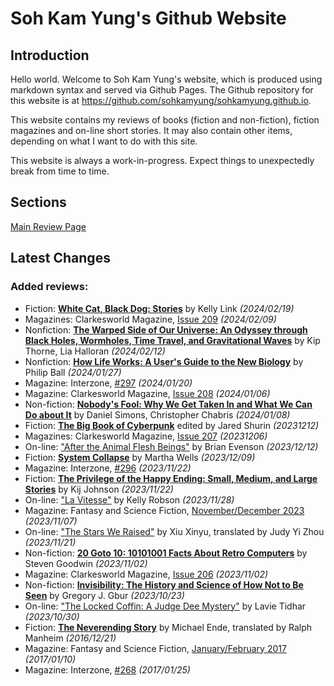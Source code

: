 # Soh Kam Yung's Github Website

## Introduction

Hello world. Welcome to Soh Kam Yung's website, which is produced using markdown syntax and served via Github Pages. The Github repository for this website is at <https://github.com/sohkamyung/sohkamyung.github.io>.

This website contains my reviews of books (fiction and non-fiction), fiction magazines and on-line short stories. It may also contain other items, depending on what I want to do with this site.

This website is always a work-in-progress. Expect things to unexpectedly break from time to time.

## Sections

[Main Review Page](reviews/README.md)

## Latest Changes

### Added reviews:
- Fiction: [**White Cat, Black Dog: Stories**](reviews/fiction/2024/20240219-WhiteCatBlackDog.md) by Kelly Link *(2024/02/19)*
- Magazines: Clarkesworld Magazine, [Issue 209](reviews/magazines/Clarkesworld/20240209-Clarkesworld209.md) *(2024/02/09)*
- Nonfiction: [**The Warped Side of Our Universe: An Odyssey through Black Holes, Wormholes, Time Travel, and Gravitational Waves**](reviews/nonfiction/2024/20240212-WarpedSideOurUniverse.md) by Kip Thorne, Lia Halloran *(2024/02/12)*
- Nonfiction: [**How Life Works: A User's Guide to the New Biology**](reviews/nonfiction/2024/20240127-HowLifeWorks.md) by Philip Ball *(2024/01/27)*
- Magazine: Interzone, [#297](reviews/magazines/Interzone/20240120-Interzone297.md) *(2024/01/20)*
- Magazine: Clarkesworld Magazine, [Issue 208](reviews/magazines/Clarkesworld/20240106-Clarkesworld208.md) *(2024/01/06)*
- Non-fiction: [**Nobody's Fool: Why We Get Taken In and What We Can Do about It**](reviews/nonfiction/2024/20240108-NobodysFool.md) by Daniel Simons, Christopher Chabris *(2024/01/08)*
- Fiction: [**The Big Book of Cyberpunk**](reviews/fiction/2023/20231212-BigBookCyberpunk.md) edited by Jared Shurin *(20231212)*
- Magazines: Clarkesworld Magazine, [Issue 207](reviews/magazines/Clarkesworld/20231206-Clarkesworld207.md) *(20231206)*
- On-line: ["After the Animal Flesh Beings"](reviews/online/2023/20231212-AfterAnimalFleshBeings.md) by Brian Evenson *(2023/12/12)*
- Fiction: [**System Collapse**](reviews/fiction/2023/20231209-SystemCollapse.md) by Martha Wells *(2023/12/09)*
- Magazine: Interzone, [#296](reviews/magazines/Interzone/20231122-Interzone296.md) *(2023/11/22)*
- Fiction: [**The Privilege of the Happy Ending: Small, Medium, and Large Stories**](reviews/fiction/2023/20231122-PrivilageHappyEnding.md) by Kij Johnson *(2023/11/22)*
- On-line: ["La Vitesse"](reviews/online/2023/20231128-LaVitesse.md) by Kelly Robson *(2023/11/28)*
- Magazine: Fantasy and Science Fiction, [November/December 2023](reviews/magazines/FantasyAndScienceFiction/20231107-FSF202311.md) *(2023/11/07)*
- On-line: ["The Stars We Raised"](reviews/online/2023/20231121-StarsWeRaised.md) by Xiu Xinyu, translated by Judy Yi Zhou *(2023/11/21)*
- Non-fiction: [**20 Goto 10: 10101001 Facts About Retro Computers**](reviews/nonfiction/2023/20231102-20Goto10.md) by Steven Goodwin *(2023/11/02)*
- Magazine: Clarkesworld Magazine, [Issue 206](reviews/magazines/Clarkesworld/20231102-Clarkesworld206.md) *(2023/11/02)*
- Non-fiction: [**Invisibility: The History and Science of How Not to Be Seen**](reviews/nonfiction/2023/20231023-Invisibility.md) by Gregory J. Gbur *(2023/10/23)*
- On-line: ["The Locked Coffin: A Judge Dee Mystery"](reviews/online/2023/20231030-LockedCoffin.md) by Lavie Tidhar *(2023/10/30)*
- Fiction: [**The Neverending Story**](reviews/fiction/2016/20161221-NeverendingStory.md) by Michael Ende, translated by Ralph Manheim *(2016/12/21)*
- Magazine: Fantasy and Science Fiction, [January/February 2017](reviews/magazines/FantasyAndScienceFiction/20170110-FSF201701.md) *(2017/01/10)*
- Magazine: Interzone, [#268](reviews/magazines/Interzone/20170125-Interzone268.md) *(2017/01/25)*
